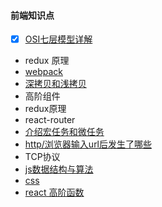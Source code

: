 #### 前端知识点

+ [x] [OSI七层模型详解](./1.md)
+ redux 原理
+ [webpack](./webpack.md)
+ [深拷贝和浅拷贝](./copy.md)
+ 高阶组件
+ redux原理
+ react-router
+ [介绍宏任务和微任务](./task.md)
+ [http/浏览器输入url后发生了哪些](./http.md)
+ TCP协议
+ [js数据结构与算法](./sort.md)
+ [css](./css.md)
+ [react 高阶函数](./reactCompont.md)



